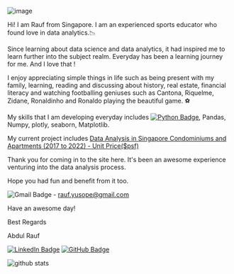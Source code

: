 ![image](https://user-images.githubusercontent.com/96287600/156496395-064c497e-be5d-404d-aaf8-04f0a295df27.png)

Hi! I am Rauf from Singapore. I am an experienced sports educator who found love in data analytics.📉 

Since learning about data science and data analytics, it had inspired me  to learn further into the subject realm. Everyday  has been a learning journey for me. And I love that ! 

I enjoy appreciating simple things in life such as being present with my family,  learning, reading and discussing about history, real estate, financial literacy and watching footballing geniuses such as Cantona, Riquelme, Zidane, Ronaldinho and Ronaldo playing the beautiful game. ⚽

My skills that I am developing everyday includes [![Python Badge](https://img.shields.io/badge/Python-3776AB?logo=python&logoColor=fff&style=flat)](https://www.python.org/), Pandas, Numpy, plotly, seaborn, Matplotlib. 

My current project includes [Data Analysis in Singapore Condominiums and Apartments (2017 to 2022) - Unit Price($psf)](https://github.com/abdrauf26/abdul_rauf_repo)

Thank you for coming in to the site here. It's been an awesome experience venturing into the data analysis process.

Hope you had fun and benefit from it too.

![Gmail Badge](https://img.shields.io/badge/Gmail-EA4335?logo=gmail&logoColor=fff&style=flat) - rauf.yusope@gmail.com

Have an awesome day! 

Best Regards

Abdul Rauf

[![LinkedIn Badge](https://img.shields.io/badge/LinkedIn-0A66C2?logo=linkedin&logoColor=fff&style=flat-square)](https://www.linkedin.com/in/abdrauf26/)    [![GitHub Badge](https://img.shields.io/badge/GitHub-181717?logo=github&logoColor=fff&style=flat)](https://github.com/abdrauf26)

![github stats](https://github-readme-stats.vercel.app/api?username=abdrauf26&show_icons=true&theme=prussian)

<!---
abdrauf26/abdrauf26 is a ✨ special ✨ repository because its `README.md` (this file) appears on your GitHub profile.
You can click the Preview link to take a look at your changes.
--->
